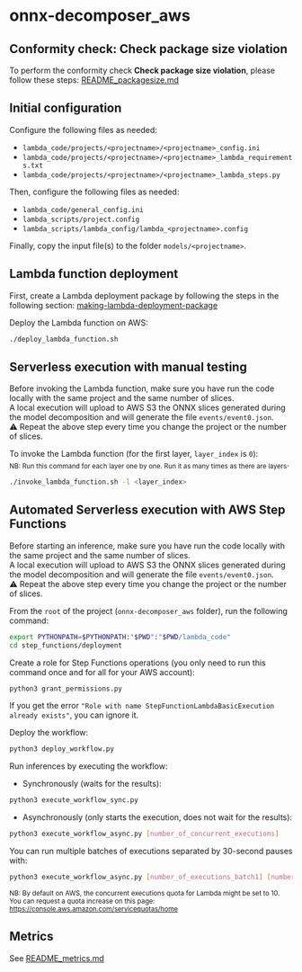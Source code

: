 # onnx-decomposer_aws

## Conformity check: Check package size violation

To perform the conformity check **Check package size violation**, please follow these steps: 
[README_packagesize.md](README_packagesize.md)

## Initial configuration

Configure the following files as needed:       
- `lambda_code/projects/<projectname>/<projectname>_config.ini`
- `lambda_code/projects/<projectname>/<projectname>_lambda_requirements.txt`
- `lambda_code/projects/<projectname>/<projectname>_lambda_steps.py`

Then, configure the following files as needed:          
- `lambda_code/general_config.ini`
- `lambda_scripts/project.config`
- `lambda_scripts/lambda_config/lambda_<projectname>.config`

Finally, copy the input file(s) to the folder `models/<projectname>`.

## Lambda function deployment

First, create a Lambda deployment package by following the steps in the following section:
[making-lambda-deployment-package](README_packagesize.md#making-lambda-deployment-package)

Deploy the Lambda function on AWS:
```bash
./deploy_lambda_function.sh
```

## Serverless execution with manual testing

Before invoking the Lambda function, make sure you have run the code locally with the same project and the same
number of slices.       
A local execution will upload to AWS S3 the ONNX slices generated during the model decomposition and
will generate the file `events/event0.json`.    
:warning: Repeat the above step every time you change the project or the number of slices.

To invoke the Lambda function (for the first layer, `layer_index` is `0`):    
<sub>NB: Run this command for each layer one by one. Run it as many times as there are layers</sub>.
```bash
./invoke_lambda_function.sh -l <layer_index>
```

## Automated Serverless execution with AWS Step Functions

Before starting an inference, make sure you have run the code locally with the same project and the same
number of slices.       
A local execution will upload to AWS S3 the ONNX slices generated during the model decomposition and
will generate the file `events/event0.json`.    
:warning: Repeat the above step every time you change the project or the number of slices.

From the `root` of the project (`onnx-decomposer_aws` folder), run the following command:
```bash
export PYTHONPATH=$PYTHONPATH:"$PWD":"$PWD/lambda_code"
cd step_functions/deployment
```

Create a role for Step Functions operations (you only need to run this command once and for all for your AWS account):
```bash
python3 grant_permissions.py
```
If you get the error `"Role with name StepFunctionLambdaBasicExecution already exists"`, you can ignore it.

Deploy the workflow:
```bash
python3 deploy_workflow.py
```

Run inferences by executing the workflow:
- Synchronously (waits for the results):
```bash
python3 execute_workflow_sync.py
```
- Asynchronously (only starts the execution, does not wait for the results):
```bash
python3 execute_workflow_async.py [number_of_concurrent_executions]
```
You can run multiple batches of executions separated by 30-second pauses with:
```bash
python3 execute_workflow_async.py [number_of_executions_batch1] [number_of_executions_batch2] [...]
```
<sub>NB: By default on AWS, the concurrent executions quota for Lambda might be set to 10.
You can request a quota increase on this page: https://console.aws.amazon.com/servicequotas/home </sub>

## Metrics

See [README_metrics.md](README_metrics.md)
